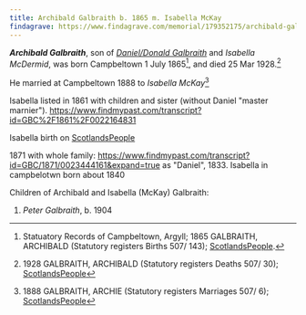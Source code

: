 ```yaml
---
title: Archibald Galbraith b. 1865 m. Isabella McKay
findagrave: https://www.findagrave.com/memorial/179352175/archibald-galbraith
---
```

***Archibald Galbraith***, son of *[Daniel/Donald Galbraith](galbraith-donald-1831-isabella-mcdermid.md)* and *Isabella McDermid*,
was born Campbeltown 1 July 1865[^birth],
and died 25 Mar 1928.[^death]

He married at Campbeltown 1888 to *Isabella McKay*[^isabella-marriage]

Isabella listed in 1861 with children and sister (without Daniel "master marnier").  https://www.findmypast.com/transcript?id=GBC%2F1861%2F0022164831

Isabella birth on [ScotlandsPeople](https://www.scotlandspeople.gov.uk/record-results?search_type=people&event=%28B%20OR%20C%20OR%20S%29&record_type%5B0%5D=opr_births&church_type=Old%20Parish%20Registers&dl_cat=church&dl_rec=church-births-baptisms&surname=mcd&surname_so=starts&forename=isa&forename_so=starts&sex=F&from_year=1839&to_year=1839&parent_names_so=exact&parent_name_two_so=exact&record=Church%20of%20Scotland%20%28old%20parish%20registers%29%20Roman%20Catholic%20Church%20Other%20churches&rd_real_name%5B0%5D=CAMPBELTOWN%20%28LANDWARD%29%20OR%20CAMPBELTOWN%20%28BURGH%29%20OR%20CAMPBELTOWN&rd_display_name%5B0%5D=CAMPBELTOWN%20%28LANDWARD%29%7CCAMPBELTOWN%20%28BURGH%29%7CCAMPBELTOWN_CAMPBELTOWN&rd_label%5B0%5D=CAMPBELTOWN&rd_name%5B0%5D=CAMPBELTOWN%20%2ALANDWARD%2A%20OR%20CAMPBELTOWN%20%2ABURGH%2A%20OR%20CAMPBELTOWN)

1871 with whole family: https://www.findmypast.com/transcript?id=GBC/1871/0023444161&expand=true  as "Daniel", 1833.  Isabella in campbelotwn born about 1840

Children of Archibald and Isabella (McKay) Galbraith:

1. *Peter Galbraith*, b. 1904

[^birth]: Statuatory Records of Campbeltown, Argyll; 1865 GALBRAITH, ARCHIBALD (Statutory registers Births 507/ 143); [ScotlandsPeople](https://www.scotlandspeople.gov.uk/view-image/nrs_stat_births/39836164).

[^death]: 1928 GALBRAITH, ARCHIBALD (Statutory registers Deaths 507/ 30); [ScotlandsPeople](https://www.scotlandspeople.gov.uk/view-image/nrs_stat_deaths/8122346)

[^burial]: Find a Grave, database and images (https://www.findagrave.com/memorial/179352175/archibald-galbraith : accessed 30 June 2022), memorial page for Archibald Galbraith (1866–25 Mar 1928), Find a Grave Memorial ID 179352175, citing Kilkerran Cemetery, Campbeltown, Argyll and Bute, Scotland ; Maintained by Pixturmn (contributor 47729036) .

[^isabella-marriage]: 1888 GALBRAITH, ARCHIE (Statutory registers Marriages 507/ 6); [ScotlandsPeople](https://www.scotlandspeople.gov.uk/view-image/nrs_stat_marriages/13550822)
